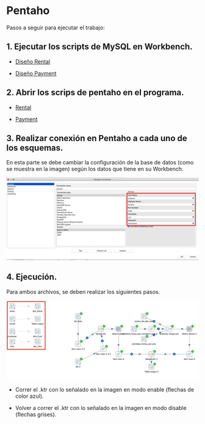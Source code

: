 # Pentaho

Pasos a seguir para ejecutar el trabajo:

## 1. Ejecutar los scripts de MySQL en Workbench.

* [Diseño Rental](./Pentaho/Pentaho.sql)

* [Diseño Payment](./Pentaho/Payment.sql)

## 2. Abrir los scrips de pentaho en el programa.
* [Rental](./Pentaho/Pentaho.ktr)

* [Payment](./Pentaho/Payment.ktr)

## 3. Realizar conexión en Pentaho a cada uno de los esquemas.
En esta parte se debe cambiar la configuración de la base de datos (como se muestra en la imagen) según los datos que tiene en su Workbench. 

![](./Pentaho/conexion.png)

## 4. Ejecución.
Para ambos archivos, se deben realizar los siguientes pasos.

![](./Pentaho/disable.jpeg)

* Correr el .ktr con lo señalado en la imagen en modo enable (flechas de color azul).

* Volver a correr el .ktr con lo señalado en la imagen en modo disable (flechas grises).
